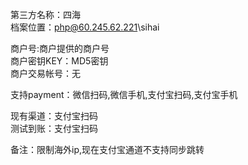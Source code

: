 第三方名称：四海  
档案位置：php@60.245.62.221\sihai  
 
商户号:商户提供的商户号    
商户密钥KEY：MD5密钥  
商户交易帐号：无  
 
支持payment：微信扫码,微信手机,支付宝扫码,支付宝手机  
 
现有渠道：支付宝扫码  
测试到账：支付宝扫码  
 
备注：限制海外ip,现在支付宝通道不支持同步跳转  
